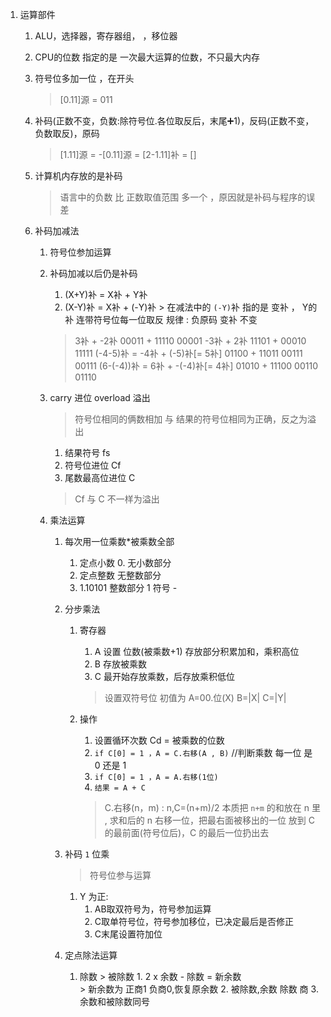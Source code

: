 1. 运算部件
    1. ALU，选择器，寄存器组， ，移位器
    2. CPU的位数 指定的是 一次最大运算的位数，不只最大内存
    3. 符号位多加一位 ，在开头
        > [0.11]源 = 011  

    4. 补码(正数不变，负数:除符号位.各位取反后，末尾➕1)，反码(正数不变，负数取反)，原码
        >   [1.11]源 = -[0.11]源 = [2-1.11]补 = []
    5. 计算机内存放的是补码
        > 语言中的负数 比 正数取值范围 多一个 ，原因就是补码与程序的误差
    6. 补码加减法
        1. 符号位参加运算
        2. 补码加减以后仍是补码
            1.   (X+Y)补 = X补 + Y补
            2.   (X-Y)补 = X补 + (-Y)补 
                >  在减法中的 `(-Y)`补 指的是 变补 ， Y的补 连带符号位每一位取反 
                规律 : 负原码 变补 不变
                
            > 3补 + -2补  00011 + 11110 00001
            > -3补 + 2补  11101 + 00010  11111
            > (-4-5)补 = -4补 + (-5)补[= 5补]  01100 + 11011  00111 00111
            > (6-(-4))补 = 6补 + -(-4)补[= 4补] 01010 + 11100  00110 01110  
            

        3. carry 进位 overload 溢出 
            > 符号位相同的俩数相加 与 结果的符号位相同为正确，反之为溢出
            1. 结果符号 fs
            2. 符号位进位 Cf
            3. 尾数最高位进位 C
            > Cf 与 C 不一样为溢出 

        4. 乘法运算
            1. 每次用一位乘数*被乘数全部
                1. 定点小数 0. 无小数部分
                2. 定点整数 无整数部分
                3. 1.10101 整数部分 1 符号 -
            2. 分步乘法
                1. 寄存器
                    1. A 设置 位数(被乘数+1) 存放部分积累加和，乘积高位
                    2. B 存放被乘数
                    3. C 最开始存放乘数，后存放乘积低位
                    > 设置双符号位 初值为 A=00.位(X) B=|X| C=|Y|
                2. 操作
                    1. 设置循环次数 Cd = 被乘数的位数 
                    2. `if C[0] = 1 ，A = C.右移(A , B)`  //判断乘数 每一位 是 0 还是 1 
                    3. `if C[0] = 1 ，A = A.右移(1位)`
                    4. `结果 = A + C` 
                    
                    > C.右移(n，m) : n,C=(n+m)/2 
                    > 本质把 `n+m` 的和放在 n 里 , 求和后的 n 右移一位，把最右面被移出的一位 放到 C 的最前面(符号位后)，C 的最后一位扔出去
            3. 补码 `1` 位乘
                > 符号位参与运算
                1. Y 为正:
                    1. AB取双符号为，符号参加运算
                    2. C取单符号位，符号参加移位，已决定最后是否修正
                    3. C末尾设置符加位

            4. 定点除法运算
                1. 除数 > 被除数
                        1. 2 x 余数 - 除数 = 新余数  
                        > 新余数为 正商1 负商0,恢复原余数
                        2. 被除数,余数  除数  商
                        3. 余数和被除数同号
                